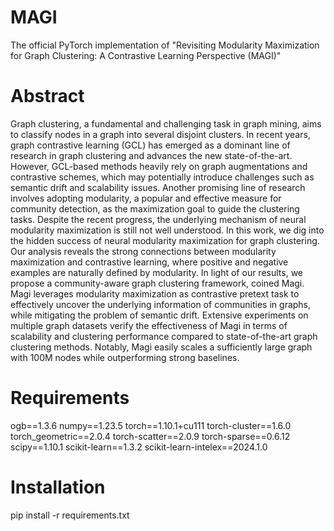 # MAGI
The official PyTorch implementation of "Revisiting Modularity Maximization for Graph Clustering: A Contrastive Learning Perspective (MAGI)"

# Abstract
Graph clustering, a fundamental and challenging task in graph mining, aims to classify nodes in a graph into several disjoint clusters. In recent years, graph contrastive learning (GCL) has emerged as a dominant line of research in graph clustering and advances the new state-of-the-art. However, GCL-based methods heavily rely on graph augmentations and contrastive schemes, which may potentially introduce challenges such as semantic drift and scalability issues. Another promising line of research involves adopting modularity, a popular and effective measure for community detection, as the maximization goal to guide the clustering tasks. Despite the recent progress, the underlying mechanism of neural modularity maximization is still not well understood. In this work, we dig into the hidden success of neural modularity maximization for graph clustering. Our analysis reveals the strong connections between modularity maximization and contrastive learning, where positive and negative examples are naturally defined by modularity. In light of our results, we propose a community-aware graph clustering framework, coined Magi. Magi leverages modularity maximization as contrastive pretext task to effectively uncover the underlying information of communities in graphs, while mitigating the problem of semantic drift. Extensive experiments on multiple graph datasets verify the effectiveness of Magi in terms of scalability and clustering performance compared to state-of-the-art graph clustering methods. Notably, Magi easily scales a sufficiently large graph with 100M nodes while outperforming strong baselines.

# Requirements
ogb==1.3.6
numpy==1.23.5
torch==1.10.1+cu111
torch-cluster==1.6.0
torch_geometric==2.0.4 
torch-scatter==2.0.9
torch-sparse==0.6.12
scipy==1.10.1
scikit-learn==1.3.2 
scikit-learn-intelex==2024.1.0

# Installation
pip install -r requirements.txt
